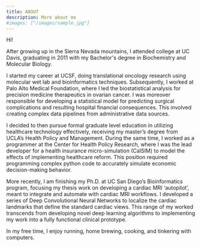 ```yaml
---
title: ABOUT
description: More about me
#images: ["/images/sample.jpg"]
---
```


Hi!

After growing up in the Sierra Nevada mountains, I attended college at UC Davis, graduating in 2011 with my Bachelor's degree in Biochemistry and Molecular Biology.

I started my career at UCSF, doing translational oncology research using molecular wet lab and bioinformatics techniques. Subsequently, I worked at Palo Alto Medical Foundation, where I led the biostatistical analysis for precision medicine therapeutics in ovarian cancer. I was moreover responsible for developing a statistical model for predicting surgical complications and resulting hospital financial consequences. This involved creating complex data pipelines from administrative data sources.

I decided to then pursue formal graduate level education in utilizing healthcare technology effectively, receiving my master’s degree from UCLA’s Health Policy and Management. During the same time, I worked as a programmer at the Center for Health Policy Research, where I was the lead developer for a health insurance micro-simulation (CalSIM) to model the effects of implementing healthcare reform. This position required programming complex python code to accurately simulate economic decision-making behavior.

More recently, I am finishing my Ph.D. at UC San Diego’s Bioinformatics program, focusing my thesis work on developing a cardiac MRI ‘autopilot’, meant to integrate and automate with cardiac MRI workflows. I developed a series of Deep Convolutional Neural Networks to localize the cardiac landmarks that define the standard cardiac views. This range of my worked transcends from developing novel deep learning algorithms to implementing my work into a fully functional clinical prototype.

In my free time, I enjoy running, home brewing, cooking, and tinkering with computers.
